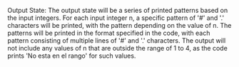 Output State: The output state will be a series of printed patterns based on the input integers. For each input integer n, a specific pattern of '#' and '.' characters will be printed, with the pattern depending on the value of n. The patterns will be printed in the format specified in the code, with each pattern consisting of multiple lines of '#' and '.' characters. The output will not include any values of n that are outside the range of 1 to 4, as the code prints 'No esta en el rango' for such values.